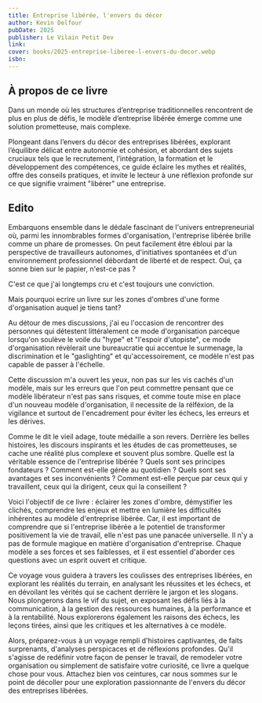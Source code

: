 ```yaml
---
title: Entreprise libérée, l'envers du décor
author: Kevin Delfour
pubDate: 2025
publisher: Le Vilain Petit Dev
link:
cover: books/2025-entreprise-liberee-l-envers-du-decor.webp
isbn:
---
```


## À propos de ce livre

Dans un monde où les structures d’entreprise traditionnelles rencontrent de plus en plus de défis, le modèle d’entreprise libérée émerge comme une solution prometteuse, mais complexe.

Plongeant dans l’envers du décor des entreprises libérées, explorant l’équilibre délicat entre autonomie et cohésion, et abordant des sujets cruciaux tels que le recrutement, l’intégration, la formation et le développement des compétences, ce guide éclaire les mythes et réalités, offre des conseils pratiques, et invite le lecteur à une réflexion profonde sur ce que signifie vraiment "libérer" une entreprise.

## Edito

Embarquons ensemble dans le dédale fascinant de l'univers entrepreneurial où, parmi les innombrables formes d'organisation, l'entreprise libérée brille comme un phare de promesses. On peut facilement être ébloui par la perspective de travailleurs autonomes, d'initiatives spontanées et d'un environnement professionnel débordant de liberté et de respect. Oui, ça sonne bien sur le papier, n'est-ce pas ?

C'est ce que j'ai longtemps cru et c'est toujours une conviction.

Mais pourquoi ecrire un livre sur les zones d'ombres d'une forme d'organisation auquel je tiens tant?

Au détour de mes discussions, j'ai eu l'occasion de rencontrer des personnes qui détestent littéralement ce mode d'organisation parceque lorsqu'on soulève le voile du "hype" et "l'espoir d'utopiste", ce mode d'organisation révèlerait une bureaucratie qui accentue le surmenage, la discrimination et le "gaslighting" et qu'accessoirement, ce modèle n'est pas capable de passer à l'échelle.

Cette discussion m'a ouvert les yeux, non pas sur les vis cachés d'un modèle, mais sur les erreurs que l'on peut commettre pensant que ce modèle libérateur n'est pas sans risques, et comme toute mise en place d'un nouveau modèle d'organisation, il necessite de la rélféxion, de la vigilance et surtout de l'encadrement pour éviter les échecs, les erreurs et les dérives.

Comme le dit le vieil adage, toute médaille a son revers. Derrière les belles histoires, les discours inspirants et les études de cas prometteuses, se cache une réalité plus complexe et souvent plus sombre. Quelle est la véritable essence de l'entreprise libérée ? Quels sont ses principes fondateurs ? Comment est-elle gérée au quotidien ? Quels sont ses avantages et ses inconvénients ? Comment est-elle perçue par ceux qui y travaillent, ceux qui la dirigent, ceux qui la conseillent ?

Voici l'objectif de ce livre : éclairer les zones d'ombre, démystifier les clichés, comprendre les enjeux et mettre en lumière les difficultés inhérentes au modèle d'entreprise libérée. Car, il est important de comprendre que si l'entreprise libérée a le potentiel de transformer positivement la vie de travail, elle n'est pas une panacée universelle. Il n'y a pas de formule magique en matière d'organisation d'entreprise. Chaque modèle a ses forces et ses faiblesses, et il est essentiel d'aborder ces questions avec un esprit ouvert et critique.

Ce voyage vous guidera à travers les coulisses des entreprises libérées, en explorant les réalités du terrain, en analysant les réussites et les échecs, et en dévoilant les vérités qui se cachent derrière le jargon et les slogans. Nous plongerons dans le vif du sujet, en exposant les défis liés à la communication, à la gestion des ressources humaines, à la performance et à la rentabilité. Nous explorerons également les raisons des échecs, les leçons tirées, ainsi que les critiques et les alternatives à ce modèle.

Alors, préparez-vous à un voyage rempli d'histoires captivantes, de faits surprenants, d'analyses perspicaces et de réflexions profondes. Qu'il s'agisse de redéfinir votre façon de penser le travail, de remodeler votre organisation ou simplement de satisfaire votre curiosité, ce livre a quelque chose pour vous. Attachez bien vos ceintures, car nous sommes sur le point de décoller pour une exploration passionnante de l'envers du décor des entreprises libérées.
